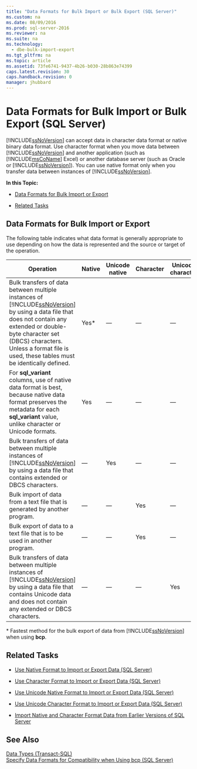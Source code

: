 ```yaml
---
title: "Data Formats for Bulk Import or Bulk Export (SQL Server)"
ms.custom: na
ms.date: 08/09/2016
ms.prod: sql-server-2016
ms.reviewer: na
ms.suite: na
ms.technology: 
  - dbe-bulk-import-export
ms.tgt_pltfrm: na
ms.topic: article
ms.assetid: 73fe6741-9437-4b26-b030-28b863e74399
caps.latest.revision: 30
caps.handback.revision: 0
manager: jhubbard
---
```

# Data Formats for Bulk Import or Bulk Export (SQL Server)
[!INCLUDE[ssNoVersion](../../Topics/TopicNameContainA/tokens/ssNoVersion_md.md)] can accept data in character data format or native binary data format. Use character format when you move data between [!INCLUDE[ssNoVersion](../../Topics/TopicNameContainA/tokens/ssNoVersion_md.md)] and another application (such as [!INCLUDE[msCoName](../../Topics/TopicNameContainA/tokens/msCoName_md.md)] Excel) or another database server (such as Oracle or [!INCLUDE[ssNoVersion](../../Topics/TopicNameContainA/tokens/ssNoVersion_md.md)]). You can use native format only when you transfer data between instances of [!INCLUDE[ssNoVersion](../../Topics/TopicNameContainA/tokens/ssNoVersion_md.md)].  
  
 **In this Topic:**  
  
-   [Data Formats for Bulk Import or Export](#ComponentsAndConcepts)  
  
-   [Related Tasks](#RelatedTasks)  
  
##  <a name="ComponentsAndConcepts"></a> Data Formats for Bulk Import or Export  
 The following table indicates what data format is generally appropriate to use depending on how the data is represented and the source or target of the operation.  
  
|Operation|Native|Unicode native|Character|Unicode character|  
|---------------|------------|--------------------|---------------|-----------------------|  
|Bulk transfers of data between multiple instances of [!INCLUDE[ssNoVersion](../../Topics/TopicNameContainA/tokens/ssNoVersion_md.md)] by using a data file that does not contain any extended or double-byte character set (DBCS) characters. Unless a format file is used, these tables must be identically defined.|Yes*|—|—|—|  
|For **sql_variant** columns, use of native data format is best, because native data format preserves the metadata for each **sql_variant** value, unlike character or Unicode formats.|Yes|—|—|—|  
|Bulk transfers of data between multiple instances of [!INCLUDE[ssNoVersion](../../Topics/TopicNameContainA/tokens/ssNoVersion_md.md)] by using a data file that contains extended or DBCS characters.|—|Yes|—|—|  
|Bulk import of data from a text file that is generated by another program.|—|—|Yes|—|  
|Bulk export of data to a text file that is to be used in another program.|—|—|Yes|—|  
|Bulk transfers of data between multiple instances of [!INCLUDE[ssNoVersion](../../Topics/TopicNameContainA/tokens/ssNoVersion_md.md)] by using a data file that contains Unicode data and does not contain any extended or DBCS characters.|—|—|—|Yes|  
  
 \* Fastest method for the bulk export of data from [!INCLUDE[ssNoVersion](../../Topics/TopicNameContainA/tokens/ssNoVersion_md.md)] when using **bcp**.  
  
##  <a name="RelatedTasks"></a> Related Tasks  
  
-   [Use Native Format to Import or Export Data (SQL Server)](../../Topics/TopicNameNotContainA/Use-Native-Format-to-Import-or-Export-Data--SQL-Server-.md)  
  
-   [Use Character Format to Import or Export Data (SQL Server)](../../Topics/TopicNameNotContainA/Use-Character-Format-to-Import-or-Export-Data--SQL-Server-.md)  
  
-   [Use Unicode Native Format to Import or Export Data (SQL Server)](../../Topics/TopicNameNotContainA/Use-Unicode-Native-Format-to-Import-or-Export-Data--SQL-Server-.md)  
  
-   [Use Unicode Character Format to Import or Export Data (SQL Server)](../../Topics/TopicNameNotContainA/Use-Unicode-Character-Format-to-Import-or-Export-Data--SQL-Server-.md)  
  
-   [Import Native and Character Format Data from Earlier Versions of SQL Server](../../Topics/TopicNameNotContainA/Import-Native-and-Character-Format-Data-from-Earlier-Versions-of-SQL-Server.md)  
  
## See Also  
 [Data Types (Transact-SQL)](assetId:///a54f7373-b247-4d61-8fb8-7f2ec7a8d0a4)   
 [Specify Data Formats for Compatibility when Using bcp (SQL Server)](../../Topics/TopicNameNotContainA/Specify-Data-Formats-for-Compatibility-when-Using-bcp--SQL-Server-.md)